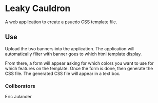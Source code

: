 # Leaky Cauldron

A web application to create a psuedo CSS template file.

## Use
Upload the two banners into the application.  The application will automatically filter with banner goes to which html template display.  

From there, a form will appear asking for which colors you want to use for which features on the template.  Once the form is done, then generate the CSS file.  The generated CSS file will appear in a text box.

### Collborators
Eric Julander 